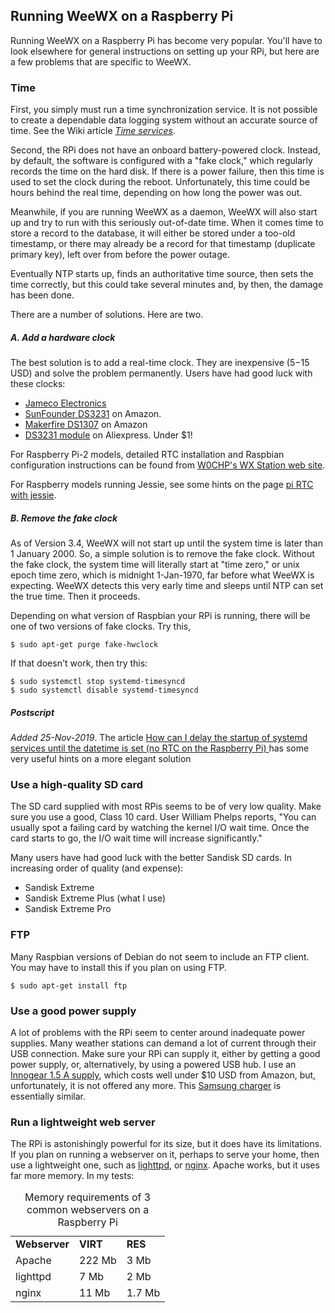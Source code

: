## Running WeeWX on a Raspberry Pi

Running WeeWX on a Raspberry Pi has become very popular. You'll have to look elsewhere for general instructions on setting up your RPi, but here are a few problems that are specific to WeeWX.

### Time

First, you simply must run a time synchronization service. It is not possible to create a dependable data logging system without an accurate source of time. See the Wiki article [*Time services*](Time-services).

Second, the RPi does not have an onboard battery-powered clock. Instead, by default, the software is configured with a "fake clock," which regularly records the time on the hard disk. If there is a power failure, then this time is used to set the clock during the reboot. Unfortunately, this time could be hours behind the real time, depending on how long the power was out. 

Meanwhile, if you are running WeeWX as a daemon, WeeWX will also start up and try to run with this seriously out-of-date time. When it comes time to store a record to the database, it will either be stored under a too-old timestamp, or there may already be a record for that timestamp (duplicate primary key), left over from before the power outage.

Eventually NTP starts up, finds an authoritative time source, then sets the time correctly, but this could take several minutes and, by then, the damage has been done.

There are a number of solutions. Here are two.

##### A. Add a hardware clock

The best solution is to add a real-time clock. They are inexpensive ($5-$15 USD) and solve the problem permanently. Users have had good luck with these clocks:

* [Jameco Electronics](http://www.jameco.com/webapp/wcs/stores/servlet/ProductDisplay?langId=-1&storeId=10001&catalogId=10001&productId=2217625&CID=AVANT)
* [SunFounder DS3231](http://www.amazon.com/SunFounder-DS3231-Precision-Raspberry-Arduino/dp/B00HF4NUSS) on Amazon.
* [Makerfire DS1307](https://www.amazon.com/dp/B00ZOXWHK4/ref=cm_sw_r_cp_awdb_t1_I4CbBbHK8NDYP) on Amazon
* [DS3231 module](https://m.aliexpress.com/item/32315883368.html) on Aliexpress. Under $1!

For Raspberry Pi-2 models, detailed RTC installation and Raspbian configuration instructions can be found from [W0CHP's WX Station web site](http://wx.w0chp.net/setup/RPi2-B_RTC.html).

For Raspberry models running Jessie, see some hints on the page [pi RTC with jessie](https://github.com/weewx/weewx/wiki/pi-RTC-with-raspbian-jessie).

##### B. Remove the fake clock

As of Version 3.4, WeeWX will not start up until the system time is later than 1 January 2000. So, a simple solution is to remove the fake clock. Without the fake clock, the system time will literally start at "time zero," or unix epoch time zero, which is midnight 1-Jan-1970, far before what WeeWX is expecting. WeeWX detects this very early time and sleeps until NTP can set the true time. Then it proceeds.

Depending on what version of Raspbian your RPi is running, there will be one of two versions of fake clocks. Try this,

~~~~~
$ sudo apt-get purge fake-hwclock
~~~~~

If that doesn't work, then try this:

~~~~~
$ sudo systemctl stop systemd-timesyncd
$ sudo systemctl disable systemd-timesyncd
~~~~~

##### Postscript
*Added 25-Nov-2019*. The article [How can I delay the startup of systemd services until the datetime is set (no RTC on the Raspberry Pi)
](https://raspberrypi.stackexchange.com/questions/94635/how-can-i-delay-the-startup-of-systemd-services-until-the-datetime-is-set-no-rt) has some very useful hints on a more elegant solution

### Use a high-quality SD card

The SD card supplied with most RPis seems to be of very low quality. Make sure you use a good, Class 10 card. User William Phelps reports, "You can usually spot a failing card by watching the kernel I/O wait time. Once the card starts to go, the I/O wait time will increase significantly."

Many users have had good luck with the better Sandisk SD cards. In increasing order of quality (and expense):

* Sandisk Extreme
* Sandisk Extreme Plus (what I use)
* Sandisk Extreme Pro


### FTP

Many Raspbian versions of Debian do not seem to include an FTP client. You may have to install this if you plan on using FTP.

~~~~~
$ sudo apt-get install ftp
~~~~~


### Use a good power supply

A lot of problems with the RPi seem to center around inadequate power supplies.  Many weather stations can demand a lot of current through their USB connection. Make sure your RPi can supply it, either by getting a good power supply, or, alternatively, by using a powered USB hub.  I use an [Innogear 1.5 A supply](http://www.amazon.com/gp/product/B00J3IB7A2/), which costs well under $10 USD from Amazon, but, unfortunately, it is not offered any more. This [Samsung charger](https://www.amazon.com/Samsung-Adapter-5-Feet-Charging-Cables/dp/B00CQS0S7E/ref=sr_1_1) is essentially similar.
        
### Run a lightweight web server

The RPi is astonishingly powerful for its size, but it does have its limitations. If you plan on running a webserver on it, perhaps to serve your home, then use a lightweight one, such as [lighttpd](http://www.lighttpd.net/), or [nginx](http://nginx.org/). Apache works, but it uses far more memory. In my tests:

<table style="width:50%">
<caption>Memory requirements of 3 common webservers on a Raspberry Pi</caption>
<tr>
<td><b>Webserver<b></td><td><b>VIRT</b></td><td><b>RES</b></td>
</tr>
<tr>
<td>Apache</td><td>222 Mb</td><td>3 Mb</td>
</tr>
<tr>
<td>lighttpd</td><td>7 Mb</td><td>2 Mb</td>
</tr>
<tr>
<td>nginx</td><td>11 Mb</td><td>1.7 Mb</td>
</tr>
</table>